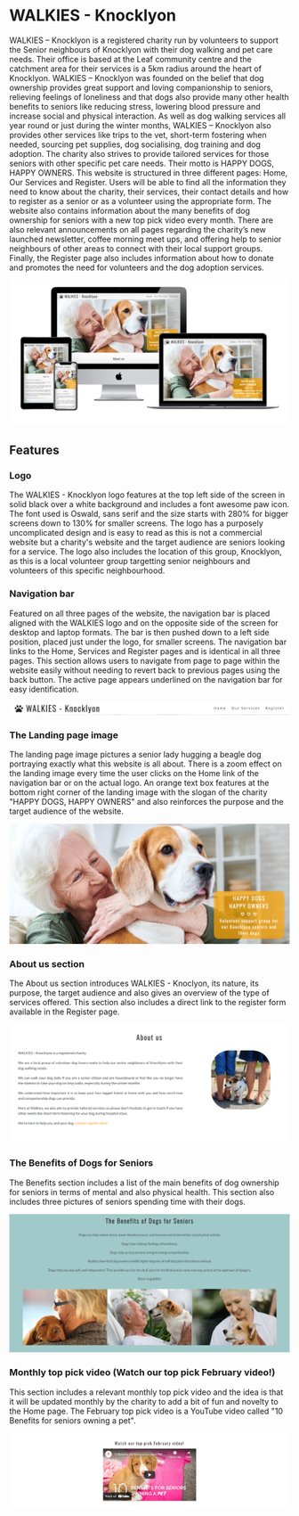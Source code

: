 # WALKIES - Knocklyon

WALKIES – Knocklyon is a registered charity run by volunteers to support the Senior neighbours of Knocklyon with their dog walking and pet care needs. Their office is based at the Leaf community centre and the catchment area for their services is a 5km radius around the heart of Knocklyon.
WALKIES – Knocklyon was founded on the belief that dog ownership provides great support and loving companionship to seniors, relieving feelings of loneliness and that dogs also provide many other health benefits to seniors like reducing stress, lowering blood pressure and increase social and physical interaction.
As well as dog walking services all year round or just during the winter months, WALKIES – Knocklyon also provides other services like trips to the vet, short-term fostering when needed, sourcing pet supplies, dog socialising, dog training and dog adoption. The charity also strives to provide tailored services for those seniors with other specific pet care needs. Their motto is HAPPY DOGS, HAPPY OWNERS.
This website is structured in three different pages: Home, Our Services and Register. Users will be able to find all the information they need to know about the charity, their services, their contact details and how to register as a senior or as a volunteer using the appropriate form. The website also contains information about the many benefits of dog ownership for seniors with a new top pick video every month. There are also relevant announcements on all pages regarding the charity’s new launched newsletter, coffee morning meet ups, and offering help to senior neighbours of other areas to connect with their local support groups. Finally, the Register page also includes information about how to donate and promotes the need for volunteers and the dog adoption services.

![Mockups showing how this website's design is reponsive for desktop, laptop, tablet and mobile formats](docs/images/mockup_responsive_design_walkies.PNG)

## Features

### Logo 
The WALKIES - Knocklyon logo features at the top left side of the screen in solid black over a white background and includes a font awesome paw icon. The font used is Oswald, sans serif and the size starts with 280% for bigger screens down to 130% for smaller screens. The logo has a purposely uncomplicated design and is easy to read as this is not a commercial website but a charity's website and the target audience are seniors looking for a service. The logo also includes the location of this group, Knocklyon, as this is a local volunteer group targetting senior neighbours and volunteers of this specific neighbourhood.

### Navigation bar
Featured on all three pages of the website, the navigation bar is placed aligned with the WALKIES logo and on the opposite side of the screen for desktop and laptop formats. The bar is then pushed down to a left side position, placed just under the logo, for smaller screens.
The navigation bar links to the Home, Services and Register pages and is identical in all three pages.
This section allows users to navigate from page to page within the website easily without needing to revert back to previous pages using the back button.
The active page appears underlined on the navigation bar for easy identification.

![Screenshot of Logo and navigation bar for bigger screens](docs/images/logo_and_navbar_walkies.PNG)

### The Landing page image

The landing page image pictures a senior lady hugging a beagle dog portraying exactly what this website is all about.
There is a zoom effect on the landing image every time the user clicks on the Home link of the navigation bar or on the actual logo. 
An orange text box features at the bottom right corner of the landing image with the slogan of the charity "HAPPY DOGS, HAPPY OWNERS" and also reinforces the purpose and the target audience of the website.

![Screenshot of Landing page image](docs/images/landing_image_walkies.PNG)

### About us section

The About us section introduces WALKIES - Knoclyon, its nature, its purpose, the target audience and also gives an overview of the type of services offered.
This section also includes a direct link to the register form available in the Register page.

![Screenshot of About us section](docs/images/about_us_walkies.PNG)

### The Benefits of Dogs for Seniors

The Benefits section includes a list of the main benefits of dog ownership for seniors in terms of mental and also physical health.
This section also includes three pictures of seniors spending time with their dogs.

![Screenshot of The Benefits of Dogs for Seniors section](docs/images/benefits_dogs_walkies.PNG)

### Monthly top pick video (Watch our top pick February video!)

This section includes a relevant monthly top pick video and the idea is that it will be updated monthly by the charity to add a bit of fun and novelty to the Home page.
The February top pick video is a YouTube video called "10 Benefits for seniors owning a pet".

![Screenshot of February top pick video](docs/images/video_walkies.PNG)

### 
